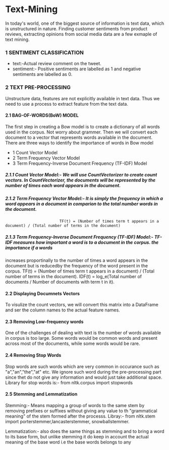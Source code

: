 # Text-Mining

In today's world, one of the biggest source of information is text data, which is unstructured in nature.
Finding customer sentiments from product reviews, extracting opinions from social media data are a few exmaple of text mining.

### 1 SENTIMENT CLASSIFICATION
* text:-Actual review comment on the tweet.
* sentiment:- Positive sentiments are labelled as 1 and negative sentiments are labelled as 0.

### 2 TEXT PRE-PROCESSING 
Unstructure data, features are not explicitly available in text data. Thus we need to use a process to extract feature from the text data.

#### 2.1 BAG-OF-WORDS(BoW) MODEL
The first step in creating a Bow model is to create a dictionary of all words used in the corpus. Not worry about grammer.
Then we will convert each document to a vector that represents words available in the document.
There are three ways to identify the importance of words in Bow model
* 1 Count Vector Model
* 2 Term Frequency Vector Model
* 3 Term Frequency-Inverse Document Frequency (TF-IDF) Model

##### 2.1.1 Count Vector Model:- We will use CountVectorizer to create count vectors. In CountVectorizer, the documents will be represented by the number of times each word appears in the document.

##### 2.1.2 Term Frequency Vector Model:- It is simply the frequency in which a word appears in a document in comparion to the total number words in the document.
                            TF(t) = (Number of times term t appears in a document) / (Total number of terms in the document)
                            
##### 2.1.3 Term Frequency-Inverse Document Frequency (TF-IDF) Model:- TF-IDF measures how important a word is to a document in the corpus. the importance if a words
increases proportinally to the number of times a word appears in the document but is reducedby the frequency of the word present in the corpus.
                            TF(t) = (Number of times term t appears in a document) / (Total number of terms in the document).
                            IDF(t) = log_e(Total number of documents / Number of documents with term t in it).

#### 2.2 Displaying Documnets Vectors
To visulize the count vectors, we will convert this matrix into a DataFrame and ser the column names to the actual feature names.

#### 2.3 Removing Low-frequency words
One of the challenges of dealing with text is the number of words available in corpus is too large. Some words would be common words and present across most of
the documents, while some words would be rare.

#### 2.4 Removing Stop Words
Stop words are such words which are very common in occurance such as "a","an","the","at" etc.
We ignore such word during the pre-processing part since thet do not give any information and would just take additional space.
Library for stop words is:- from nltk.corpus import stopwords

#### 2.5 Stemming and Lemmatization
Stemming:- Means mapping a group of words to the same stem by removing prefixes or suffixes without giving any value to th "grammatical meaning" of the stem formed after the processs.
Libray:- from nltk.stem import porterstemmer,lancasterstemmer, snowballstemmer.

Lemmatization:- also does the same things as stemming and to bring a word to its base form, but unlike stemming it do keep in account the actual meaning of the base word i.e the base words belongs to any

